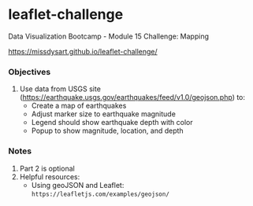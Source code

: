 # leaflet-challenge
Data Visualization Bootcamp - Module 15 Challenge: Mapping

https://missdysart.github.io/leaflet-challenge/

### Objectives
1. Use data from USGS site (https://earthquake.usgs.gov/earthquakes/feed/v1.0/geojson.php) to:
    * Create a map of earthquakes
    * Adjust marker size to earthquake magnitude
    * Legend should show earthquake depth with color
    * Popup to show magnitude, location, and depth

### Notes
1. Part 2 is optional
2. Helpful resources:
    * Using geoJSON and Leaflet: `https://leafletjs.com/examples/geojson/`